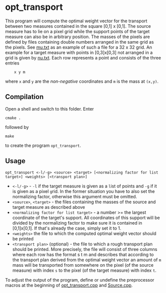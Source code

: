 # opt_transport
This program will compute the optimal weight vector for the transport between two measures contained in the square [0,1] x [0,1]. The source measure has to lie on a pixel grid while the support points of the target measure can also be in arbitrary position. The masses of the pixels are defined by files containing double numbers arranged in the same grid as the pixels. See [mu.txt](samples/mu.txt) as an example of such a file for a 32 x 32 grid. An example for a target measure with points in [0,3]x[0,3] not arranged in a grid is given by [nu.txt](samples/nu.txt). Each row represents a point and consists of the three entries

        x y m
where `x` and `y` are the _non-negative_ coordinates and `m` is the mass at `(x,y)`.


## Compilation
Open a shell and switch to this folder. Enter

    cmake .

followed by

    make

to create the program `opt_transport`.


## Usage
    opt_transport <-l/-g> <source> <target> [<normalizing factor for list target>] <weights> [<transport plan>]

- `<-l/-g>` - `-l` if the target measure is given as a `l`ist of points and `-g` if it is given as a pixel `g`rid. In the former situation you have to also set the normalizing factor, otherwise this argument must be omitted.
- `<source>`, `<target>` - the files containing the masses of the source and target measure as described above
- `<normalizing factor for list target>` - a number >= the largest coordinate of the target's support. All coordinates of this support will be divided by the normalizing factor to make sure it is contained in [0,1]x[0,1]. If that's already the case, simply set it to 1.
- `<weights>` the file to which the computed optimal weight vector should be printed
- `<transport plan>` (optional) - the file to which a rough transport plan should be printed. More precisely, the file will consist of three columns where each row has the format
        s t m
and describes that according to the transport plan derived from the optimal weight vector an amount of `m` mass will be transported from somewhere on the pixel (of the source measure) with index `s` to the pixel (of the target measure) with index `t`.

To adjust the output of the program, define or undefine the preprocessor macros at the beginning of [opt_transport.cpp](opt_transport,cpp) and [Source.cpp](measures/Source.cpp).
